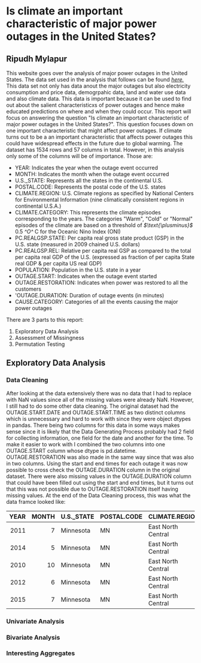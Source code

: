 # Is climate an important characteristic of major power outages in the United States?

## Ripudh Mylapur

This website goes over the analysis of major power outages in the United States. The data set used in the analysis that follows can be found *[here.](https://engineering.purdue.edu/LASCI/research-data/outages/outagerisks)*
This data set not only has data anout the major outages but also electricity consumption and price data, demogrpahic data, land and water use data and also climate data. This data is important because it can be used to find out about the salient characteristicxs of power outages and hence make educated predictions on where and when they could occur. This report will focus on answering the question "Is climate an important characteristic of major power outages in the United States?". This question focuses down on one important characteristic that might affect power outages. If climate turns out to be a an important characteristic that affects power outages this could have widespread effects in the future due to global warming. The dataset has 1534 rows and 57 columns in total. However, in this analysis only some of the columns will be of importance. Those are: 
- YEAR: Indicates the year when the outage event occurred
- MONTH: Indicates the month when the outage event occurred
- U.S._STATE: Represents all the states in the continental U.S.
- POSTAL.CODE: Represents the postal code of the U.S. states
- CLIMATE.REGION: U.S. Climate regions as specified by National Centers for Environmental Information (nine climatically consistent regions in continental U.S.A.)
- CLIMATE.CATEGORY: This represents the climate episodes corresponding to the years. The categories "Warm", "Cold" or "Normal" episodes of the climate are based on a threshold of *$\text{\plusminus}$* 0.5 *^O^* C for the Oceanic Nino Index (ONI)
- PC.REALGSP.STATE: Per capita real gross state product (GSP) in the U.S. state (measured in 2009 chained U.S. dollars)
- PC.REALGSP.REL: Relative per capita real GSP as compared to the total per capita real GDP of the U.S. (expressed as fraction of per capita State real GDP & per capita US real GDP)
- POPULATION: Population in the U.S. state in a year
- OUTAGE.START: Indicates when the outage event started
- OUTAGE.RESTORATION: Indicates when power was restored to all the customers
- 'OUTAGE.DURATION: Duration of outage events (in minutes)
- CAUSE.CATEGORY: Categories of all the events causing the major power outages

There are 3 parts to this report: 
1. Exploratory Data Analysis
2. Assessment of Missingness
3. Permutation Testing

## Exploratory Data Analysis

### Data Cleaning
After looking at the data extensively there was no data that I had to replace with NaN values since all of the missing values were already NaN. However, I still had to do some other data cleaning. The original dataset had the OUTAGE.START.DATE and OUTAGE.START.TIME as two distinct columns which is unnecessary and hard to work with since they were object dtypes in pandas. There being two columns for this data in some ways makes sense since it is likely that the Data Generating Process probably had 2 field for collecting information, one field for the date and another for the time. To make it easier to work with I combined the two columns into one OUTAGE.START column whose dtype is pd.datetime. OUTAGE.RESTORATION was also made in the same way since that was also in two columns. Using the start and end times for each outage it was now possible to cross check the OUTAGE.DURATION column in the original dataset. There were also missing values in the OUTAGE.DURATION column that could have been filled out using the start and end times, but it turns out that this was not possible due to OUTAGE.RESTORATION itself having missing values. At the end of the Data Cleaning process, this was what the data framce looked like: 

|   YEAR |   MONTH | U.S._STATE   | POSTAL.CODE   | CLIMATE.REGION     | CLIMATE.CATEGORY   |   PC.REALGSP.STATE |   PC.REALGSP.REL |   POPULATION | OUTAGE.START        | OUTAGE.RESTORATION   |   OUTAGE.DURATION | CAUSE.CATEGORY     |
|-------:|--------:|:-------------|:--------------|:-------------------|:-------------------|-------------------:|-----------------:|-------------:|:--------------------|:---------------------|------------------:|:-------------------|
|   2011 |       7 | Minnesota    | MN            | East North Central | normal             |              51268 |          1.07738 |  5.34812e+06 | 2011-07-01 17:00:00 | 2011-07-03 20:00:00  |              3060 | severe weather     |
|   2014 |       5 | Minnesota    | MN            | East North Central | normal             |              53499 |          1.08979 |  5.45712e+06 | 2014-05-11 18:38:00 | 2014-05-11 18:39:00  |                 1 | intentional attack |
|   2010 |      10 | Minnesota    | MN            | East North Central | cold               |              50447 |          1.06683 |  5.3109e+06  | 2010-10-26 20:00:00 | 2010-10-28 22:00:00  |              3000 | severe weather     |
|   2012 |       6 | Minnesota    | MN            | East North Central | normal             |              51598 |          1.07148 |  5.38044e+06 | 2012-06-19 04:30:00 | 2012-06-20 23:00:00  |              2550 | severe weather     |
|   2015 |       7 | Minnesota    | MN            | East North Central | warm               |              54431 |          1.09203 |  5.48959e+06 | 2015-07-18 02:00:00 | 2015-07-19 07:00:00  |              1740 | severe weather     |



### Univariate Analysis


### Bivariate Analysis


### Interesting Aggregates